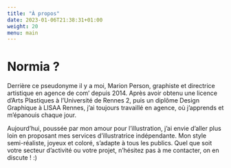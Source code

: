 ```yaml
---
title: "À propos"
date: 2023-01-06T21:38:31+01:00
weight: 20
menu: main
---
```


# Normia ?

Derrière ce pseudonyme il y a moi, Marion Person, graphiste et directrice artistique en agence de com’ depuis 2014. Après avoir obtenu une licence d’Arts Plastiques à l’Université de Rennes 2, puis un diplôme Design Graphique à LISAA Rennes, j’ai toujours travaillé en agence, où j’apprends et m’épanouis chaque jour.

Aujourd’hui, poussée par mon amour pour l’illustration, j’ai envie d’aller plus loin en proposant mes services d’illustratrice indépendante. Mon style semi-réaliste, joyeux et coloré, s’adapte à tous les publics. Quel que soit votre secteur d’activité ou votre projet, n’hésitez pas à me contacter, on en discute ! :)
